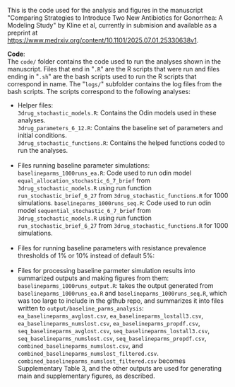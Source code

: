 This is the code used for the analysis and figures in the manuscript "Comparing Strategies to Introduce Two New Antibiotics for Gonorrhea: A Modeling Study" by Kline et al, currently in submision and available as a preprint at https://www.medrxiv.org/content/10.1101/2025.07.01.25330638v1. 

__Code__: \
The `code/` folder contains the code used to run the analyses shown in the manuscript. Files that end in "`.R`" are the R scripts that were run and files ending in "`.sh`" are the bash scripts used to run the R scripts that correspond in name. The "`logs/`" subfolder contains the log files from the bash scripts. The scripts correspond to the following analyses: 
* Helper files: \
      `3drug_stochastic_models.R`: Contains the Odin models used in these analyses. \
      `3drug_parameters_6_12.R`: Contains the baseline set of parameters and initial conditions. \
      `3drug_stochastic_functions.R`: Contains the helped functions coded to run the analyses. <br><br>
* Files running baseline parameter simulations: \
      `baselineparms_1000runs_ea.R`: Code used to run odin model `equal_allocation_stochastic_6_7_brief` from `3drug_stochastic_models.R` using run function `run_stochastic_brief_6_27` from `3drug_stochastic_functions.R` for 1000 simulations.
      `baselineparms_1000runs_seq.R`: Code used to run odin model `sequential_stochastic_6_7_brief` from `3drug_stochastic_models.R` using run function `run_stochastic_brief_6_27` from `3drug_stochastic_functions.R` for 1000 simulations. <br><br>
* Files for running baseline parameters with resistance prevalence thresholds of 1% or 10% instead of default 5%: <br><br>
* Files for processing baseline parmeter simulation results into summarized outputs and making figures from them: 
      `baselineparms_1000runs_output.R`: takes the output generated from `baselineparms_1000runs_ea.R` and `baselineparms_1000runs_seq.R`, which was too large to include in the github repo, and summarizes it into files written to `output/baseline_parms_analysis`: `ea_baselineparms_avglost.csv`, `ea_baselineparms_lostall3.csv`, `ea_baselineparms_numslost.csv`, `ea_baselineparms_propdf.csv`, `seq_baselineparms_avglost.csv`, `seq_baselineparms_lostall3.csv`, `seq_baselineparms_numslost.csv`, `seq_baselineparms_propdf.csv`, `combined_baselineparms_numslost.csv`, and `combined_baselineparms_numslost_filtered.csv`. `combined_baselineparms_numslost_filtered.csv` becomes Supplementary Table 3, and the other outputs are used for generating main and supplementary figures, as described.



